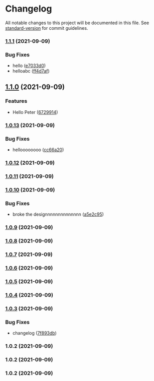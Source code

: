 # Changelog

All notable changes to this project will be documented in this file. See [standard-version](https://github.com/conventional-changelog/standard-version) for commit guidelines.

### [1.1.1](https://github.com/mokkapps/changelog-generator-demo/compare/v1.1.0...v1.1.1) (2021-09-09)


### Bug Fixes

* hello ([e7033d0](https://github.com/mokkapps/changelog-generator-demo/commits/e7033d01061d6dfcf66bbdff02f6a2330fd85cc5))
* helloabc ([ff4d7af](https://github.com/mokkapps/changelog-generator-demo/commits/ff4d7af968d366d6671a6bfdbcec1af698d0c7a7))

## [1.1.0](https://github.com/mokkapps/changelog-generator-demo/compare/v1.0.13...v1.1.0) (2021-09-09)


### Features

* Hello Peter ([6729914](https://github.com/mokkapps/changelog-generator-demo/commits/672991402106b79ec5c68c6eb23fc7c87b023c03))

### [1.0.13](https://github.com/mokkapps/changelog-generator-demo/compare/v1.0.12...v1.0.13) (2021-09-09)


### Bug Fixes

* helloooooooo ([cc66a20](https://github.com/mokkapps/changelog-generator-demo/commits/cc66a20c8c09bd75cdb0b72e1c1e4baf6c429013))

### [1.0.12](https://github.com/mokkapps/changelog-generator-demo/compare/v1.0.11...v1.0.12) (2021-09-09)

### [1.0.11](https://github.com/mokkapps/changelog-generator-demo/compare/v1.0.10...v1.0.11) (2021-09-09)

### [1.0.10](https://github.com/mokkapps/changelog-generator-demo/compare/v1.0.9...v1.0.10) (2021-09-09)


### Bug Fixes

* broke the designnnnnnnnnnnnnn ([a5e2c95](https://github.com/mokkapps/changelog-generator-demo/commits/a5e2c956fac747d5f361010c7bd54f72e23263f8))

### [1.0.9](https://github.com/mokkapps/changelog-generator-demo/compare/v1.0.8...v1.0.9) (2021-09-09)

### [1.0.8](https://github.com/mokkapps/changelog-generator-demo/compare/v1.0.7...v1.0.8) (2021-09-09)

### [1.0.7](https://github.com/mokkapps/changelog-generator-demo/compare/v1.0.6...v1.0.7) (2021-09-09)

### [1.0.6](https://github.com/mokkapps/changelog-generator-demo/compare/v1.0.5...v1.0.6) (2021-09-09)

### [1.0.5](https://github.com/mokkapps/changelog-generator-demo/compare/v1.0.4...v1.0.5) (2021-09-09)

### [1.0.4](https://github.com/mokkapps/changelog-generator-demo/compare/v1.0.3...v1.0.4) (2021-09-09)

### [1.0.3](https://github.com/mokkapps/changelog-generator-demo/compare/v1.0.2...v1.0.3) (2021-09-09)


### Bug Fixes

* changelog ([7f893db](https://github.com/mokkapps/changelog-generator-demo/commits/7f893db3c12e55481407cd4c14e99f1ad1c6e270))

### 1.0.2 (2021-09-09)

### 1.0.2 (2021-09-09)

### 1.0.2 (2021-09-09)
